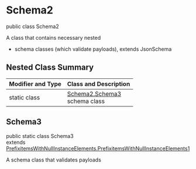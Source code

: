 # Schema2
public class Schema2

A class that contains necessary nested
- schema classes (which validate payloads), extends JsonSchema

## Nested Class Summary
| Modifier and Type | Class and Description |
| ----------------- | ---------------------- |
| static class | [Schema2.Schema3](#schema3)<br> schema class |

## Schema3
public static class Schema3<br>
extends [PrefixitemsWithNullInstanceElements.PrefixitemsWithNullInstanceElements1](../../../../../../../../components/schemas/PrefixitemsWithNullInstanceElements.md#prefixitemswithnullinstanceelements1)

A schema class that validates payloads
